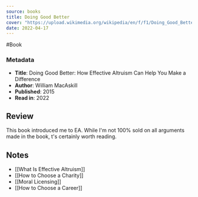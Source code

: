 ```yaml
---
source: books
title: Doing Good Better
cover: "https://upload.wikimedia.org/wikipedia/en/f/f1/Doing_Good_Better.jpg"
date: 2022-04-17
---
```


#Book 

### Metadata
- **Title**: Doing Good Better: How Effective Altruism Can Help You Make a Difference
- **Author**: William MacAskill
- **Published**: 2015
- **Read in**: 2022 
## Review
This book introduced me to EA. While I'm not 100% sold on all arguments made in the book, t's certainly worth reading. 
## Notes
- [[What Is Effective Altruism]]
- [[How to Choose a Charity]]
- [[Moral Licensing]]
- [[How to Choose a Career]]